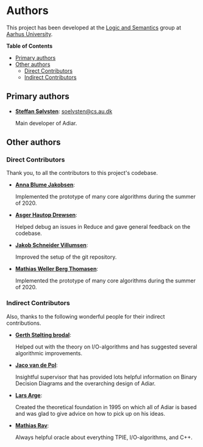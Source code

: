 # Authors

This project has been developed at the [Logic and Semantics](https://logsem.github.io/)
group at [Aarhus University](https://cs.au.dk).


**Table of Contents**

- [Primary authors](#primary-authors)
- [Other authors](#other-authors)
    - [Direct Contributors](#direct-contributors)
    - [Indirect Contributors](#indirect-contributors)


## Primary authors

- **[Steffan Sølvsten](https://ssoelvsten.github.io/)**:
  [soelvsten@cs.au.dk](mailto:soelvsten@cs.au.dk)

  Main developer of Adiar.

## Other authors

### Direct Contributors

Thank you, to all the contributors to this project's codebase.

- **[Anna Blume Jakobsen](https://github.com/AnnaBlume99)**:

  Implemented the prototype of many core algorithms during the summer of 2020.

- **[Asger Hautop Drewsen](https://github.com/Tyilo)**:

  Helped debug an issues in Reduce and gave general feedback on the codebase.

- **[Jakob Schneider Villumsen](https://github.com/jaschdoc)**:

  Improved the setup of the git repository.

- **[Mathias Weller Berg Thomasen](https://github.com/MathiasWeller42)**:

  Implemented the prototype of many core algorithms during the summer of 2020.

### Indirect Contributors

Also, thanks to the following wonderful people for their indirect contributions.

- **[Gerth Stølting brodal](https://cs.au.dk/~gerth/)**:

  Helped out with the theory on I/O-algorithms and has suggested several
  algorithmic improvements.

- **[Jaco van de Pol](https://cs.au.dk/~jaco/)**:
  
  Insightful supervisor that has provided lots helpful information on Binary
  Decision Diagrams and the overarching design of Adiar.

- **[Lars Arge](http://lars.arge.dk/)**:

  Created the theoretical foundation in 1995 on which all of Adiar is based and
  was glad to give advice on how to pick up on his ideas.

- **[Mathias Rav](https://github.com/Mortal)**:

  Always helpful oracle about everything TPIE, I/O-algorithms, and C++.
